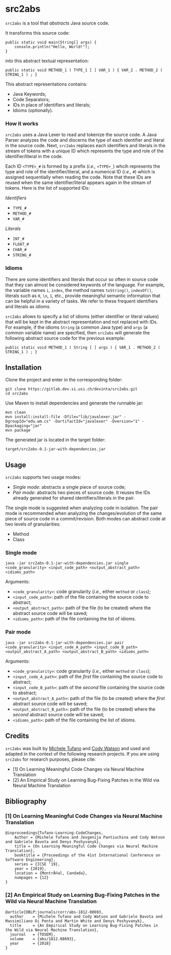# src2abs
`src2abs` is a tool that *abstracts* Java source code.

It transforms this source code:
```
public static void main(String[] args) {
    console.println("Hello, World!");
}
```
into this abstract textual representation:
```
public static void METHOD_1 ( TYPE_1 [ ] VAR_1 ) { VAR_2 . METHOD_2 ( STRING_1 ) ; }
```
This abstract representations contains:
- Java Keywords;
- Code Separators;
- IDs in place of identifiers and literals; 
- Idioms (optionally).

### How it works
`src2abs` uses a Java Lexer to read and tokenize the source code. A Java Parser analyzes the code and discerns the type of each identifier and literal in the source code. Next, `src2abs` replaces each identifiers and literals in the stream of tokens with a unique ID which represents the type and role of the identifier/literal in the code.

Each ID `<TYPE>_#` is formed by a prefix (_i.e.,_ `<TYPE>_`) whcih represents the type and role of the identifier/literal, and a numerical ID (_i.e.,_ `#`) which is assigned sequentially when reading the code. Note that these IDs are reused when the same identifier/literal appears again in the stream of tokens. Here is the list of supported IDs: 

*Identifiers*
- `TYPE_#`
- `METHOD_#`
- `VAR_#`

*Literals*
- `INT_#`
- `FLOAT_#`
- `CHAR_#`
- `STRING_#`

### Idioms
There are some identifiers and literals that occur so often in source code that they can almost be considered keywords of the language. For example, the variable names `i`, `index`, the method names `toString()`, `indexOf()`, literals such as `0`, `\n`, `1`, etc., provide meaningful semantic information that can be helpful in a variety of tasks. We refer to these frequent identifiers and literals as *idioms*.

`src2abs` allows to specify a list of idioms (either identifier or literal values) that will be kept in the abstract representation and not replaced with IDs. For example, if the idioms `String` (a common Java type) and `args` (a common variable name) are specified, then `src2abs` will generate the following abstract source code for the previous example:
```
public static void METHOD_1 ( String [ ] args ) { VAR_1 . METHOD_2 ( STRING_1 ) ; }
```





## Installation
Clone the project and enter in the corresponding folder:
```
git clone https://gitlab.dev.si.usi.ch/devinta/src2abs.git
cd src2abs
```
Use Maven to install dependencies and generate the runnable jar:
```
mvn clean
mvn install:install-file -Dfile="lib/javalexer.jar" -DgroupId="edu.wm.cs" -DartifactId="javalexer" -Dversion="1" -Dpackaging="jar"
mvn package
```
The generated jar is located in the target folder:
```
target/src2abs-0.1-jar-with-dependencies.jar
```


## Usage
`src2abs` supports two usage modes:
- *Single mode*: abstracts a single piece of source code;
- *Pair mode*: abstracts two pieces of source code. It reuses the IDs already generated for shared identifiers/literals in the pair.

The single mode is suggested when analyzing code in isolation. The pair mode is recommended when analyzing the changes/evolution of the same piece of source code in a commit/revision.
Both modes can abstract code at two levels of granularities:
- Method
- Class

### Single mode
```
java -jar src2abs-0.1-jar-with-dependencies.jar single <code_granularity> <input_code_path> <output_abstract_path> <idioms_path>
```

Arguments:
- `<code_granularity>`: code granularity (*i.e.,* either `method` or `class`);
- `<input_code_path>`: path of the file containing the source code to abstract;
- `<output_abstract_path>`: path of the file (to be created) where the abstract source code will be saved; 
- `<idioms_path>`: path of the file containing the list of idioms.

### Pair mode
```
java -jar src2abs-0.1-jar-with-dependencies.jar pair <code_granularity> <input_code_A_path> <input_code_B_path> <output_abstract_A_path> <output_abstract_B_path> <idioms_path>
```
Arguments:
- `<code_granularity>`: code granularity (*i.e.,* either `method` or `class`);
- `<input_code_A_path>`: path of the *first* file containing the source code to abstract;
- `<input_code_B_path>`: path of the *second* file containing the source code to abstract;
- `<output_abstract_A_path>`: path of the file (to be created) where the *first* abstract source code will be saved;
- `<output_abstract_B_path>`: path of the file (to be created) where the *second* abstract source code will be saved;
- `<idioms_path>`: path of the file containing the list of idioms.

## Credits
`src2abs` was built by [Michele Tufano](http://www.cs.wm.edu/~mtufano/) and [Cody Watson](http://www.cs.wm.edu/~cawatson/) and used and adapted in the context of the following research projects. If you are using `src2abs` for research purposes, please cite:

- [1] On Learning Meaningful Code Changes via Neural Machine Translation
- [2] An Empirical Study on Learning Bug-Fixing Patches in the Wild via Neural Machine Translation

## Bibliography
### [1] On Learning Meaningful Code Changes via Neural Machine Translation
```
@inproceedings{Tufano-Learning-CodeChanges,
    Author = {Michele Tufano and Jevgenija Pantiuchina and Cody Watson and Gabriele Bavota and Denys Poshyvanyk},
    title = {On Learning Meaningful Code Changes via Neural Machine Translation},
    booktitle = {Proceedings of the 41st International Conference on Software Engineering},
    series = {ICSE '19},
    year = {2019},
    location = {MontrÃ©al, Candada},
    numpages = {12}
}
```
### [2] An Empirical Study on Learning Bug-Fixing Patches in the Wild via Neural Machine Translation
```
@article{DBLP:journals/corr/abs-1812-08693,
  author    = {Michele Tufano and Cody Watson and Gabriele Bavota and Massimiliano Di Penta and Martin White and Denys Poshyvanyk},
  title     = {An Empirical Study on Learning Bug-Fixing Patches in the Wild via Neural Machine Translation},
  journal   = {TOSEM},
  volume    = {abs/1812.08693},
  year      = {2018}
}
```